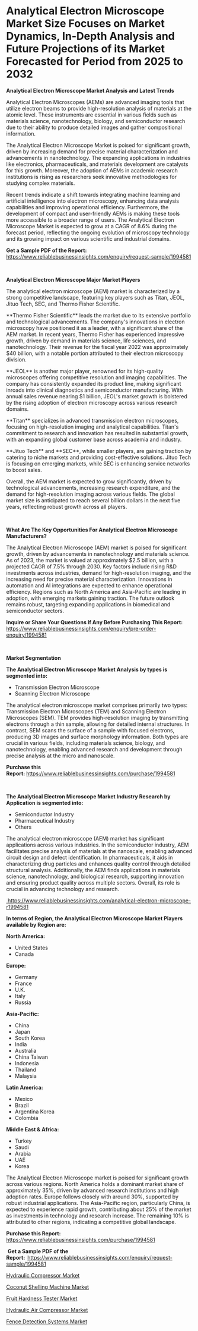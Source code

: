 <p><h1>Analytical Electron Microscope Market Size Focuses on Market Dynamics, In-Depth Analysis and Future Projections of its Market Forecasted for Period from 2025 to 2032</h1></p><p><strong>Analytical Electron Microscope Market Analysis and Latest Trends</strong></p>
<p><p>Analytical Electron Microscopes (AEMs) are advanced imaging tools that utilize electron beams to provide high-resolution analysis of materials at the atomic level. These instruments are essential in various fields such as materials science, nanotechnology, biology, and semiconductor research due to their ability to produce detailed images and gather compositional information.</p><p>The Analytical Electron Microscope Market is poised for significant growth, driven by increasing demand for precise material characterization and advancements in nanotechnology. The expanding applications in industries like electronics, pharmaceuticals, and materials development are catalysts for this growth. Moreover, the adoption of AEMs in academic research institutions is rising as researchers seek innovative methodologies for studying complex materials.</p><p>Recent trends indicate a shift towards integrating machine learning and artificial intelligence into electron microscopy, enhancing data analysis capabilities and improving operational efficiency. Furthermore, the development of compact and user-friendly AEMs is making these tools more accessible to a broader range of users. The Analytical Electron Microscope Market is expected to grow at a CAGR of 8.6% during the forecast period, reflecting the ongoing evolution of microscopy technology and its growing impact on various scientific and industrial domains.</p></p>
<p><strong>Get a Sample PDF of the Report:&nbsp;</strong> <a href="https://www.reliablebusinessinsights.com/enquiry/request-sample/1994581?utm_campaign=950&utm_medium=2&utm_source=Github&utm_content=ia&utm_term=20022025&utm_id=analytical-electron-microscope">https://www.reliablebusinessinsights.com/enquiry/request-sample/1994581</a></p>
<p>&nbsp;</p>
<p><strong>Analytical Electron Microscope Major Market Players</strong></p>
<p><p>The analytical electron microscope (AEM) market is characterized by a strong competitive landscape, featuring key players such as Titan, JEOL, Jituo Tech, SEC, and Thermo Fisher Scientific. </p><p>**Thermo Fisher Scientific** leads the market due to its extensive portfolio and technological advancements. The company's innovations in electron microscopy have positioned it as a leader, with a significant share of the AEM market. In recent years, Thermo Fisher has experienced impressive growth, driven by demand in materials science, life sciences, and nanotechnology. Their revenue for the fiscal year 2022 was approximately $40 billion, with a notable portion attributed to their electron microscopy division.</p><p>**JEOL** is another major player, renowned for its high-quality microscopes offering competitive resolution and imaging capabilities. The company has consistently expanded its product line, making significant inroads into clinical diagnostics and semiconductor manufacturing. With annual sales revenue nearing $1 billion, JEOL's market growth is bolstered by the rising adoption of electron microscopy across various research domains.</p><p>**Titan** specializes in advanced transmission electron microscopes, focusing on high-resolution imaging and analytical capabilities. Titan's commitment to research and innovation has resulted in substantial growth, with an expanding global customer base across academia and industry. </p><p>**Jituo Tech** and **SEC**, while smaller players, are gaining traction by catering to niche markets and providing cost-effective solutions. Jituo Tech is focusing on emerging markets, while SEC is enhancing service networks to boost sales.</p><p>Overall, the AEM market is expected to grow significantly, driven by technological advancements, increasing research expenditure, and the demand for high-resolution imaging across various fields. The global market size is anticipated to reach several billion dollars in the next five years, reflecting robust growth across all players.</p></p>
<p>&nbsp;</p>
<p><strong>What Are The Key Opportunities For Analytical Electron Microscope Manufacturers?</strong></p>
<p><p>The Analytical Electron Microscope (AEM) market is poised for significant growth, driven by advancements in nanotechnology and materials science. As of 2023, the market is valued at approximately $2.5 billion, with a projected CAGR of 7.5% through 2030. Key factors include rising R&D investments across industries, demand for high-resolution imaging, and the increasing need for precise material characterization. Innovations in automation and AI integrations are expected to enhance operational efficiency. Regions such as North America and Asia-Pacific are leading in adoption, with emerging markets gaining traction. The future outlook remains robust, targeting expanding applications in biomedical and semiconductor sectors.</p></p>
<p><strong>Inquire or Share Your Questions If Any Before Purchasing This Report:</strong> <a href="https://www.reliablebusinessinsights.com/enquiry/pre-order-enquiry/1994581?utm_campaign=950&utm_medium=2&utm_source=Github&utm_content=ia&utm_term=20022025&utm_id=analytical-electron-microscope">https://www.reliablebusinessinsights.com/enquiry/pre-order-enquiry/1994581</a></p>
<p>&nbsp;</p>
<p><strong>Market Segmentation</strong></p>
<p><strong>The Analytical Electron Microscope Market Analysis by types is segmented into:</strong></p>
<p><ul><li>Transmission Electron Microscope</li><li>Scanning Electron Microscope</li></ul></p>
<p><p>The analytical electron microscope market comprises primarily two types: Transmission Electron Microscopes (TEM) and Scanning Electron Microscopes (SEM). TEM provides high-resolution imaging by transmitting electrons through a thin sample, allowing for detailed internal structures. In contrast, SEM scans the surface of a sample with focused electrons, producing 3D images and surface morphology information. Both types are crucial in various fields, including materials science, biology, and nanotechnology, enabling advanced research and development through precise analysis at the micro and nanoscale.</p></p>
<p><strong>Purchase this Report:&nbsp;</strong><a href="https://www.reliablebusinessinsights.com/purchase/1994581?utm_campaign=950&utm_medium=2&utm_source=Github&utm_content=ia&utm_term=20022025&utm_id=analytical-electron-microscope">https://www.reliablebusinessinsights.com/purchase/1994581</a></p>
<p>&nbsp;</p>
<p><strong>The Analytical Electron Microscope Market Industry Research by Application is segmented into:</strong></p>
<p><ul><li>Semiconductor Industry</li><li>Pharmaceutical Industry</li><li>Others</li></ul></p>
<p><p>The analytical electron microscope (AEM) market has significant applications across various industries. In the semiconductor industry, AEM facilitates precise analysis of materials at the nanoscale, enabling advanced circuit design and defect identification. In pharmaceuticals, it aids in characterizing drug particles and enhances quality control through detailed structural analysis. Additionally, the AEM finds applications in materials science, nanotechnology, and biological research, supporting innovation and ensuring product quality across multiple sectors. Overall, its role is crucial in advancing technology and research.</p></p>
<p><a href="https://www.reliablebusinessinsights.com/analytical-electron-microscope-r1994581?utm_campaign=950&utm_medium=2&utm_source=Github&utm_content=ia&utm_term=20022025&utm_id=analytical-electron-microscope">&nbsp;https://www.reliablebusinessinsights.com/analytical-electron-microscope-r1994581</a></p>
<p><strong>In terms of Region, the Analytical Electron Microscope Market Players available by Region are:</strong></p>
<p>
    <p> <strong> North America: </strong>
        <ul>
            <li>United States</li>
            <li>Canada</li>
        </ul>
        </p> 
    <p> <strong> Europe: </strong>
        <ul>
            <li>Germany</li>
            <li>France</li>
            <li>U.K.</li>
            <li>Italy</li>
            <li>Russia</li>
        </ul>
        </p> 
    <p> <strong> Asia-Pacific: </strong>
        <ul>
            <li>China</li>
            <li>Japan</li>
            <li>South Korea</li>
            <li>India</li>
            <li>Australia</li>
            <li>China Taiwan</li>
            <li>Indonesia</li>
            <li>Thailand</li>
            <li>Malaysia</li>
        </ul>
        </p> 
    <p> <strong> Latin America: </strong>
        <ul>
            <li>Mexico</li>
            <li>Brazil</li>
            <li>Argentina Korea</li>
            <li>Colombia</li>
        </ul>
        </p> 
    <p> <strong> Middle East & Africa: </strong>
        <ul>
            <li>Turkey</li>
            <li>Saudi</li>
            <li>Arabia</li>
            <li>UAE</li>
            <li>Korea</li>
        </ul>
    </p>
    </p>
<p><p>The Analytical Electron Microscope market is poised for significant growth across various regions. North America holds a dominant market share of approximately 35%, driven by advanced research institutions and high adoption rates. Europe follows closely with around 30%, supported by robust industrial applications. The Asia-Pacific region, particularly China, is expected to experience rapid growth, contributing about 25% of the market as investments in technology and research increase. The remaining 10% is attributed to other regions, indicating a competitive global landscape.</p></p>
<p><strong>Purchase this Report: </strong><a href="https://www.reliablebusinessinsights.com/purchase/1994581?utm_campaign=950&utm_medium=2&utm_source=Github&utm_content=ia&utm_term=20022025&utm_id=analytical-electron-microscope">https://www.reliablebusinessinsights.com/purchase/1994581</a></p>
<p>&nbsp;<strong>Get a Sample PDF of the Report:&nbsp;&nbsp;</strong><a href="https://www.reliablebusinessinsights.com/enquiry/request-sample/1994581?utm_campaign=950&utm_medium=2&utm_source=Github&utm_content=ia&utm_term=20022025&utm_id=analytical-electron-microscope">https://www.reliablebusinessinsights.com/enquiry/request-sample/1994581</a></p>
<p><strong></strong></p>
<p><p><a href="https://github.com/chongseney974/Market-Research-Report-List-1/blob/main/hydraulic-compressor-market.md?utm_campaign=950&utm_medium=2&utm_source=Github&utm_content=ia&utm_term=20022025&utm_id=analytical-electron-microscope">Hydraulic Compressor Market</a></p><p><a href="https://github.com/nkbaroga/Market-Research-Report-List-1/blob/main/coconut-shelling-machine-market.md?utm_campaign=950&utm_medium=2&utm_source=Github&utm_content=ia&utm_term=20022025&utm_id=analytical-electron-microscope">Coconut Shelling Machine Market</a></p><p><a href="https://github.com/lateshab69/Market-Research-Report-List-1/blob/main/fruit-hardness-tester-market.md?utm_campaign=950&utm_medium=2&utm_source=Github&utm_content=ia&utm_term=20022025&utm_id=analytical-electron-microscope">Fruit Hardness Tester Market</a></p><p><a href="https://github.com/hedbomkrahe/Market-Research-Report-List-1/blob/main/hydraulic-air-compressor-market.md?utm_campaign=950&utm_medium=2&utm_source=Github&utm_content=ia&utm_term=20022025&utm_id=analytical-electron-microscope">Hydraulic Air Compressor Market</a></p><p><a href="https://github.com/rosalinebhakta48/Market-Research-Report-List-1/blob/main/fence-detection-systems-market.md?utm_campaign=950&utm_medium=2&utm_source=Github&utm_content=ia&utm_term=20022025&utm_id=analytical-electron-microscope">Fence Detection Systems Market</a></p></p>